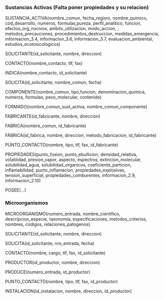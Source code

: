 ### Sustancias Activas (Falta poner propiedades y su relacion)

SUSTANCIA_ACTIVA(nombre_comun, fecha_regisro, nombre_quimico, 
cod_desarrollo, numeros, formulas,pureza, perfil_analitico, funcion, efectos_org_nocivos, ambito_utilizacion, modo_accion, , metodos_precauciones, procedimientos_destruccion, medidas_emergencia, informacion_3.4, informacion_3.6, informacion_3.7, evaluacion_ambiental, estudios_ecotoxicologicos)

SOLICITANTE(id_solicitante, nombre, direccion)

CONTACTO(nombre_contacto, tlf, fax)

INDICA(nombre_contacto, id_solicitante)

SOLICITA(id_solicitante, nombre_comun, fecha)

COMPONENTE(nombre_comun, tipo,funcion, denominacion_quimica, numeros, formulas, peso_molecular, contenido)

FORMADO(nombre_comun_sust_activa, nombre_comun_componente)

FABRICANTE(id_fabricante, nombre, direccion)

FABRICA(nombre_comun, id_fabricante)

FÁBRICA(id_fabrica, nombre, direccion, metodo_fabricacion, id_fabricante)

PUNTO_CONTACTO(nombre, tipo, tlf, fax, id_fabricante)

PROPIEDADES(punto_fusion, punto_ebullicion, densidad_relativa, volatilidad, presion_vapor, aspecto, espectros, extincion_molecular, solubilidad_agua, solubilidad_organicos, coeficiente_particion, inflamabilidad, punto_inflamacion, propiedades_explosivas, tension_superficial, propiedades_comburentes, informacion_2.9,  informacion_2.10)

POSEE(...)


### Microorganismos

MICROORGANISMO(numero_entrada, nombre_cientifico, descripcion_especie, taxonomia, especificaciones, metodos_criterios, nombres, codigos, relaciones_patogenos)

SOLICITANTE(id_solicitante, nombre, direccion)

SOLICITA(id_solicitante, nro_entrada, fecha)

CONTACTO(nombre, cargo, tlf, fax, id_solicitante)

PRODUCTOR(id_productor, nombre, direccion)

PRODUCE(numero_entrada, id_productor)

PUNTO_CONTACTO(nombre, tipo, tlf, fax, id_productor)

INSTALACION(id_instalacion, nombre, direccion, id_productor)
